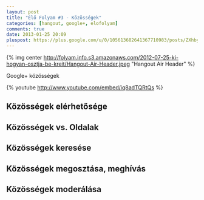 ```yaml
---
layout: post
title: "Élő Folyam #3 - Közösségek"
categories: [hangout, google+, elofolyam]
comments: true
date: 2013-01-25 20:09
pluspost: https://plus.google.com/u/0/105613682641367710983/posts/ZXhby6n1Cxr
---
```


{% img center http://folyam.info.s3.amazonaws.com/2012-07-25-ki-hogyan-osztja-be-kreit/Hangout-Air-Header.jpeg "Hangout Air Header" %}

Google+ közösségek

<!--more-->

{% youtube http://www.youtube.com/embed/iq8adTQRtQs %}

## Közösségek elérhetősége

## Közösségek vs. Oldalak

## Közösségek keresése

## Közösségek megosztása, meghívás

## Közösségek moderálása